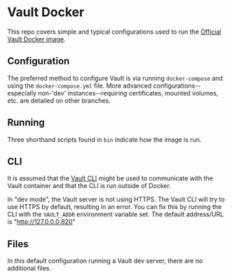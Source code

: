 # Vault Docker

This repo covers simple and typical configurations used to run the [Official Vault Docker image](https://registry.hub.docker.com/_/vault/).

## Configuration

The preferred method to configure Vault is via running `docker-compose` and using
the `docker-compose.yml` file.  More advanced configurations--especially non-\'dev\' instances--requiring certificates, mounted volumes, etc. are detailed on other branches.

## Running

Three shorthand scripts found in `bin` indicate how the image is run.

## CLI

It is assumed that the [Vault CLI](https://www.vaultproject.io/downloads) might be used to communicate with the Vault container and that the CLI is run outside of Docker.

In "dev mode", the Vault server is not using HTTPS. The Vault CLI will try to use HTTPS by default, resulting in an error. You can fix this by running the CLI with the `VAULT_ADDR` environment variable set.  The default address/URL is "http://127.0.0.0:820"

## Files

In this default configuration running a Vault dev server, there are no additional files.
